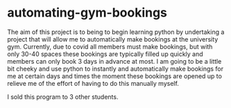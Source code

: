 # automating-gym-bookings
The aim of this project is to being to begin learning python by undertaking a project that will allow me to automatically make bookings at the university gym. Currently, due to covid all members must make bookings, but with only 30-40 spaces these bookings are typically filled up quickly and members can only book 3 days in advance at most. I am going to be a little bit cheeky and use python to instantly and automatically make bookings for me at certain days and times the moment these bookings are opened up to relieve me of the effort of having to do this manually myself.

I sold this program to 3 other students.
